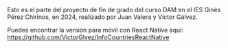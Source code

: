 Esto es el parte del proyecto de fin de grado del curso DAM en el IES Ginés Pérez Chirinos, en 2024, realizado por Juan Valera y Víctor Gálvez.

Puedes encontrar la versión para móvil con React Native aquí: https://github.com/VictorGlvez/InfoCountriesReactNative
